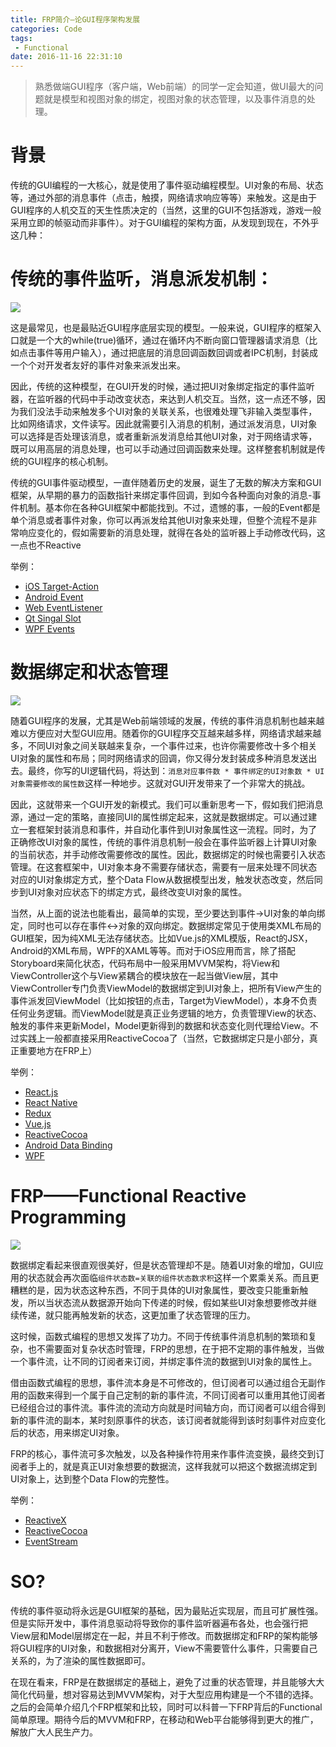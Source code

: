 ```yaml
---
title: FRP简介—论GUI程序架构发展
categories: Code
tags:
 - Functional
date: 2016-11-16 22:31:10
---
```


> 熟悉做端GUI程序（客户端，Web前端）的同学一定会知道，做UI最大的问题就是模型和视图对象的绑定，视图对象的状态管理，以及事件消息的处理。

# 背景

传统的GUI编程的一大核心，就是使用了事件驱动编程模型。UI对象的布局、状态等，通过外部的消息事件（点击，触摸，网络请求响应等等）来触发。这是由于GUI程序的人机交互的天生性质决定的（当然，这里的GUI不包括游戏，游戏一般采用立即的帧驱动而非事件）。对于GUI编程的架构方面，从发现到现在，不外乎这几种：

# 传统的事件监听，消息派发机制：

![](http://www.codeproject.com/KB/java/677591/EventModel.jpg)

这是最常见，也是最贴近GUI程序底层实现的模型。一般来说，GUI程序的框架入口就是一个大的while(true)循环，通过在循环内不断向窗口管理器请求消息（比如点击事件等用户输入），通过把底层的消息回调函数回调或者IPC机制，封装成一个个对开发者友好的事件对象来派发出来。

因此，传统的这种模型，在GUI开发的时候，通过把UI对象绑定指定的事件监听器，在监听器的代码中手动改变状态，来达到人机交互。当然，这一点还不够，因为我们没法手动来触发多个UI对象的关联关系，也很难处理飞非输入类型事件，比如网络请求，文件读写。因此就需要引入消息的机制，通过派发消息，UI对象可以选择是否处理该消息，或者重新派发消息给其他UI对象，对于网络请求等，既可以用高层的消息处理，也可以手动通过回调函数来处理。这样整套机制就是传统的GUI程序的核心机制。

传统的GUI事件驱动模型，一直伴随着历史的发展，诞生了无数的解决方案和GUI框架，从早期的暴力的函数指针来绑定事件回调，到如今各种面向对象的消息-事件机制。基本你在各种GUI框架中都能找到。不过，遗憾的事，一般的Event都是单个消息或者事件对象，你可以再派发给其他UI对象来处理，但整个流程不是非常响应变化的，假如需要新的消息处理，就得在各处的监听器上手动修改代码，这一点也不Reactive

举例：

+ [iOS Target-Action](https://developer.apple.com/library/content/documentation/General/Conceptual/CocoaEncyclopedia/Target-Action/Target-Action.html)
+ [Android Event](https://developer.android.com/guide/topics/ui/ui-events.html)
+ [Web EventListener](https://developer.mozilla.org/en-US/docs/Web/API/EventListener)
+ [Qt Singal Slot](http://doc.qt.io/qt-4.8/signalsandslots.html)
+ [WPF Events](https://msdn.microsoft.com/en-us/library/ms753115.aspx)

# 数据绑定和状态管理

![](http://i.stack.imgur.com/KZFfe.png)

随着GUI程序的发展，尤其是Web前端领域的发展，传统的事件消息机制也越来越难以方便应对大型GUI应用。随着你的GUI程序交互越来越多样，网络请求越来越多，不同UI对象之间关联越来复杂，一个事件过来，也许你需要修改十多个相关UI对象的属性和布局；同时网络请求的回调，你又得分发封装成多种消息发送出去。最终，你写的UI逻辑代码，将达到：`消息对应事件数 * 事件绑定的UI对象数 * UI对象需要修改的属性数`这样一种地步。这就对GUI开发带来了一个非常大的挑战。

因此，这就带来一个GUI开发的新模式。我们可以重新思考一下，假如我们把消息源，通过一定的策略，直接同UI的属性绑定起来，这就是数据绑定。可以通过建立一套框架封装消息和事件，并自动化事件到UI对象属性这一流程。同时，为了正确修改UI对象的属性，传统的事件消息机制一般会在事件监听器上计算UI对象的当前状态，并手动修改需要修改的属性。因此，数据绑定的时候也需要引入状态管理。在这套框架中，UI对象本身不需要存储状态，需要有一层来处理不同状态对应的UI对象绑定方式，整个Data Flow从数据模型出发，触发状态改变，然后同步到UI对象对应状态下的绑定方式，最终改变UI对象的属性。

当然，从上面的说法也能看出，最简单的实现，至少要达到事件->UI对象的单向绑定，同时也可以存在事件<\->对象的双向绑定。数据绑定常见于使用类XML布局的GUI框架，因为纯XML无法存储状态。比如Vue.js的XML模版，React的JSX，Android的XML布局，WPF的XAML等等。而对于iOS应用而言，除了搭配Storyboard来简化状态，代码布局中一般采用MVVM架构，将View和ViewController这个与View紧耦合的模块放在一起当做View层，其中ViewController专门负责ViewModel的数据绑定到UI对象上，把所有View产生的事件派发回ViewModel（比如按钮的点击，Target为ViewModel），本身不负责任何业务逻辑。而ViewModel就是真正业务逻辑的地方，负责管理View的状态、触发的事件来更新Model，Model更新得到的数据和状态变化则代理给View。不过实践上一般都直接采用ReactiveCocoa了（当然，它数据绑定只是小部分，真正重要地方在FRP上）

举例：

+ [React.js](https://facebook.github.io/react/)
+ [React Native](https://facebook.github.io/react-native/)
+ [Redux](https://github.com/reactjs/redux)
+ [Vue.js](https://vuejs.org/)
+ [ReactiveCocoa](https://github.com/ReactiveCocoa/ReactiveCocoa)
+ [Android Data Binding](https://developer.android.com/topic/libraries/data-binding/index.html)
+ [WPF](https://msdn.microsoft.com/en-us/library/ms752347.aspx)

# FRP——Functional Reactive Programming
![](https://camo.githubusercontent.com/995c301de2f566db10748042a5a67cc5d9ac45d9/687474703a2f2f692e696d6775722e636f6d2f484d47574e4f352e706e67)

数据绑定看起来很直观很美好，但是状态管理却不是。随着UI对象的增加，GUI应用的状态就会再次面临`组件状态数=关联的组件状态数求积`这样一个累乘关系。而且更糟糕的是，因为状态这种东西，不同于具体的UI对象属性，要改变只能重新触发，所以当状态流从数据源开始向下传递的时候，假如某些UI对象想要修改并继续传递，就只能再触发新的状态，这更加重了状态管理的压力。

这时候，函数式编程的思想又发挥了功力。不同于传统事件消息机制的繁琐和复杂，也不需要面对复杂状态时管理，FRP的思想，在于把不定期的事件触发，当做一个事件流，让不同的订阅者来订阅，并绑定事件流的数据到UI对象的属性上。

借由函数式编程的思想，事件流本身是不可修改的，但订阅者可以通过组合无副作用的函数来得到一个属于自己定制的新的事件流，不同订阅者可以重用其他订阅者已经组合过的事件流。事件流的流动方向就是时间轴方向，而订阅者可以组合得到新的事件流的副本，某时刻原事件的状态，该订阅者就能得到该时刻事件对应变化后的状态，用来绑定UI对象。

FRP的核心，事件流可多次触发，以及各种操作符用来作事件流变换，最终交到订阅者手上的，就是真正UI对象想要的数据流，这样我就可以把这个数据流绑定到UI对象上，达到整个Data Flow的完整性。

举例：

+ [ReactiveX](http://reactivex.io/)
+ [ReactiveCocoa](https://github.com/ReactiveCocoa/ReactiveCocoa)
+ [EventStream](https://github.com/dominictarr/event-stream)

# SO?
传统的事件驱动将永远是GUI框架的基础，因为最贴近实现层，而且可扩展性强。但是实际开发中，事件消息驱动将导致你的事件监听器遍布各处，也会强行把View层和Model层绑定在一起，并且不利于修改。而数据绑定和FRP的架构能够将GUI程序的UI对象，和数据相对分离开，View不需要管什么事件，只需要自己关系的，为了渲染的属性数据即可。

在现在看来，FRP是在数据绑定的基础上，避免了过重的状态管理，并且能够大大简化代码量，想对容易达到MVVM架构，对于大型应用构建是一个不错的选择。之后的会简单介绍几个FRP框架和比较，同时可以科普一下FRP背后的Functional简单原理。期待今后的MVVM和FRP，在移动和Web平台能够得到更大的推广，解放广大人民生产力。